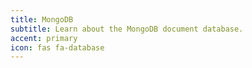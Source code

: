 ```yaml
---
title: MongoDB
subtitle: Learn about the MongoDB document database.
accent: primary
icon: fas fa-database
---
```

